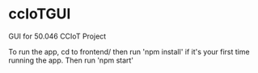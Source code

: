 # ccIoTGUI
GUI for 50.046 CCIoT Project

To run the app, cd to frontend/
then run 'npm install' if it's your first time running the app.
Then run 'npm start'
